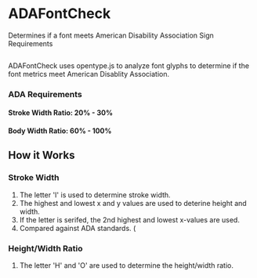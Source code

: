# ADAFontCheck
Determines if a font meets American Disability Association Sign Requirements

<img>

ADAFontCheck uses opentype.js to analyze font glyphs to determine if the font metrics meet American Disablity Association.

### ADA Requirements
#### Stroke Width Ratio: **20% - 30%**
#### Body Width Ratio: **60% - 100%**

## How it Works
### Stroke Width
1. The letter 'I' is used to determine stroke width.
2. The highest and lowest x and y values are used to deterine height and width.
3. If the letter is serifed, the 2nd highest and lowest x-values are used.
4. Compared against ADA standards. (

### Height/Width Ratio
1. The letter 'H' and 'O' are used to determine the height/width ratio.
